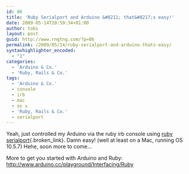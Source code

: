 ```yaml
---
id: 86
title: 'Ruby Serialport and Arduino &#8211; that&#8217;s easy!'
date: 2009-05-14T20:59:34+01:00
author: tobi
layout: post
guid: http://www.rngtng.com/?p=86
permalink: /2009/05/14/ruby-serialport-and-arduino-thats-easy/
syntaxhighlighter_encoded:
  - "1"
categories:
  - 'Arduino & Co.'
  - 'Ruby, Rails & Co.'
tags:
  - 'Arduino & Co.'
  - console
  - irb
  - mac
  - os x
  - 'Ruby, Rails & Co.'
  - serialport
---
```

Yeah, just controlled my Arduino via the ruby irb console using [ruby serialport](http://rubyforge.org/projects/ruby-serialport){.broken_link}. Damn easy! (well at least on a Mac, running OS 10.5.7) Hehe, soon more to come&#8230;

More to get you started with Arduino and Ruby:  
<http://www.arduino.cc/playground/Interfacing/Ruby>